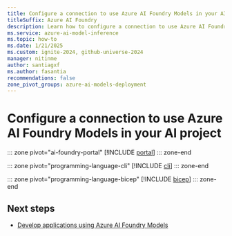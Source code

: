 ```yaml
---
title: Configure a connection to use Azure AI Foundry Models in your AI project
titleSuffix: Azure AI Foundry
description: Learn how to configure a connection to use Azure AI Foundry Models in your project.
ms.service: azure-ai-model-inference
ms.topic: how-to
ms.date: 1/21/2025
ms.custom: ignite-2024, github-universe-2024
manager: nitinme
author: santiagxf
ms.author: fasantia 
recommendations: false
zone_pivot_groups: azure-ai-models-deployment
---
```


# Configure a connection to use Azure AI Foundry Models in your AI project

::: zone pivot="ai-foundry-portal"
[!INCLUDE [portal](../includes/configure-project-connection/portal.md)]
::: zone-end

::: zone pivot="programming-language-cli"
[!INCLUDE [cli](../includes/configure-project-connection/cli.md)]
::: zone-end

::: zone pivot="programming-language-bicep"
[!INCLUDE [bicep](../includes/configure-project-connection/bicep.md)]
::: zone-end

## Next steps

* [Develop applications using Azure AI Foundry Models](../supported-languages.md)